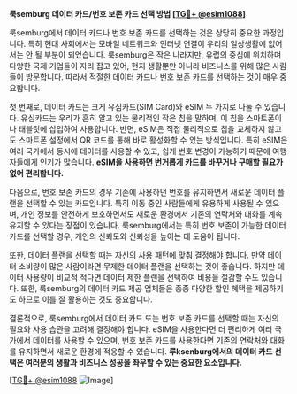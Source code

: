 **룩semburg 데이터 카드/번호 보존 카드 선택 방법 [[TG💪+ @esim1088](https://t.me/s/esim1088)]**

룩semburg에서 데이터 카드나 번호 보존 카드를 선택하는 것은 상당히 중요한 과정입니다. 특히 현대 사회에서는 모바일 네트워크와 인터넷 연결이 우리의 일상생활에 없어서는 안 될 부분이 되었습니다. 룩semburg은 작은 나라지만, 유럽의 중심에 위치하며 다양한 국제 기업들이 자리 잡고 있어, 현지 생활뿐만 아니라 비즈니스를 위해 많은 사람들이 방문합니다. 따라서 적절한 데이터 카드나 번호 보존 카드를 선택하는 것이 매우 중요합니다.

첫 번째로, 데이터 카드는 크게 유심카드(SIM Card)와 eSIM 두 가지로 나눌 수 있습니다. 유심카드는 우리가 흔히 알고 있는 물리적인 작은 칩을 말하며, 이 칩을 스마트폰이나 태블릿에 삽입하여 사용합니다. 반면, eSIM은 직접 물리적으로 칩을 교체하지 않고도 스마트폰 설정에서 QR 코드를 통해 바로 활성화할 수 있는 방식입니다. 특히 eSIM은 여러 국가에서 동시에 데이터를 사용할 수 있고, 쉽게 번호 변경이 가능하기 때문에 여행자들에게 인기가 많습니다. **eSIM을 사용하면 번거롭게 카드를 바꾸거나 구매할 필요가 없어 편리합니다.**

다음으로, 번호 보존 카드의 경우 기존에 사용하던 번호를 유지하면서 새로운 데이터 플랜을 선택할 수 있는 카드입니다. 특히 이동 중인 사람들에게 유용하게 사용될 수 있으며, 개인 정보를 안전하게 보호하면서도 새로운 환경에서 기존의 연락처와 대화를 계속 유지할 수 있다는 장점이 있습니다. 룩semburg에서는 특히 번호 보존이 가능한 데이터 카드를 선택할 경우, 개인의 신뢰도와 신뢰성을 높이는 데 도움이 됩니다.

또한, 데이터 플랜을 선택할 때는 자신의 사용 패턴에 맞춰 결정해야 합니다. 만약 데이터 소비량이 많은 사람이라면 무제한 데이터 플랜을 선택하는 것이 좋습니다. 하지만 데이터 사용량이 비교적 적다면 데이터 제한 플랜을 선택하여 비용을 절감할 수도 있습니다. 또한, 룩semburg의 데이터 카드 제공 업체들은 종종 다양한 할인 혜택을 제공하기도 하므로 이를 잘 활용하는 것도 중요합니다.

결론적으로, 룩semburg에서 데이터 카드 또는 번호 보존 카드를 선택할 때는 자신의 필요와 사용 습관을 고려해 결정해야 합니다. eSIM을 사용한다면 더 편리하게 여러 국가에서 데이터를 사용할 수 있으며, 번호 보존 카드를 사용한다면 기존의 연락처와 대화를 유지하면서 새로운 환경에 적응할 수 있습니다. **루ksenburg에서의 데이터 카드 선택은 여러분의 생활과 비즈니스 성공을 좌우할 수 있는 중요한 요소입니다.**

[[TG💪+ @esim1088](https://t.me/s/esim1088) ![Image](https://i.postimg.cc/Y0z9fWf4/image.png)]